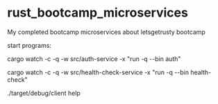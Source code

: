 # rust_bootcamp_microservices
My completed bootcamp microservices about letsgetrusty bootcamp



start programs:

cargo watch -c -q -w src/auth-service -x "run -q --bin auth"

cargo watch -c -q -w src/health-check-service -x "run -q --bin health-check"

 ./target/debug/client help